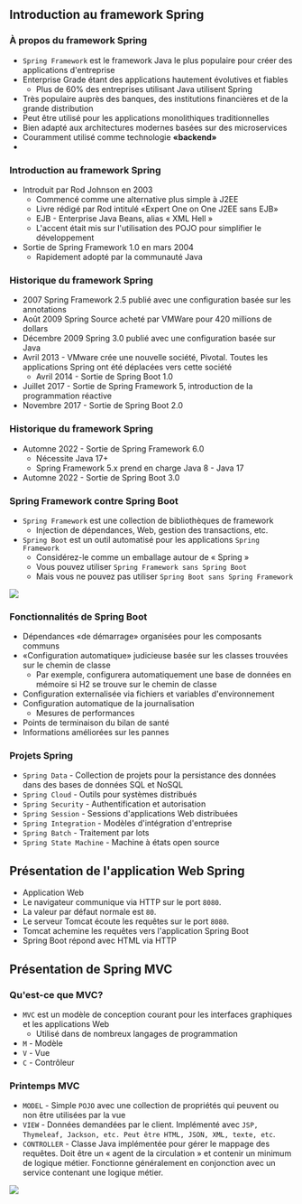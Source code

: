 ## **Introduction au framework Spring**

### **À propos du framework Spring**
+ `Spring Framework` est le framework Java le plus populaire pour créer des applications d'entreprise
+ Enterprise Grade étant des applications hautement évolutives et fiables
    + Plus de 60% des entreprises utilisant Java utilisent Spring
+ Très populaire auprès des banques, des institutions financières et de la grande distribution
+ Peut être utilisé pour les applications monolithiques traditionnelles
+ Bien adapté aux architectures modernes basées sur des microservices
+ Couramment utilisé comme technologie **«backend»**
+ 
### **Introduction au framework Spring**
+ Introduit par Rod Johnson en 2003
  + Commencé comme une alternative plus simple à J2EE
  + Livre rédigé par Rod intitulé «Expert One on One J2EE sans EJB»
  + EJB - Enterprise Java Beans, alias « XML Hell »
  + L'accent était mis sur l'utilisation des POJO pour simplifier le développement
+ Sortie de Spring Framework 1.0 en mars 2004
  + Rapidement adopté par la communauté Java

### **Historique du framework Spring**
+ 2007 Spring Framework 2.5 publié avec une configuration basée sur les annotations
+ Août 2009 Spring Source acheté par VMWare pour 420 millions de dollars
+ Décembre 2009 Spring 3.0 publié avec une configuration basée sur Java
+ Avril 2013 - VMware crée une nouvelle société, Pivotal. Toutes les applications Spring ont été déplacées vers cette société
  + Avril 2014 - Sortie de Spring Boot 1.0
+ Juillet 2017 - Sortie de Spring Framework 5, introduction de la programmation réactive
+ Novembre 2017 - Sortie de Spring Boot 2.0

### **Historique du framework Spring**
+ Automne 2022 - Sortie de Spring Framework 6.0
  + Nécessite Java 17+
  + Spring Framework 5.x prend en charge Java 8 - Java 17
+ Automne 2022 - Sortie de Spring Boot 3.0

### **Spring Framework contre Spring Boot**
+ `Spring Framework` est une collection de bibliothèques de framework
  + Injection de dépendances, Web, gestion des transactions, etc.
+ `Spring Boot` est un outil automatisé pour les applications `Spring Framework`
  + Considérez-le comme un emballage autour de « Spring »
  + Vous pouvez utiliser `Spring Framework sans Spring Boot`
  + Mais vous ne pouvez pas utiliser `Spring Boot sans Spring Framework`

<img src="https://i.pinimg.com/736x/96/ab/74/96ab74ad50090d1214ff31c7315bf2af.jpg"/>

### **Fonctionnalités de Spring Boot**
+ Dépendances «de démarrage» organisées pour les composants communs
+ «Configuration automatique» judicieuse basée sur les classes trouvées sur le chemin de classe
  + Par exemple, configurera automatiquement une base de données en mémoire si H2 se trouve sur le chemin de classe
+ Configuration externalisée via fichiers et variables d'environnement
+ Configuration automatique de la journalisation
  + Mesures de performances
+ Points de terminaison du bilan de santé
+ Informations améliorées sur les pannes

### **Projets Spring**
+ `Spring Data` - Collection de projets pour la persistance des données dans des bases de données SQL et NoSQL
+ `Spring Cloud` - Outils pour systèmes distribués
+ `Spring Security` - Authentification et autorisation
+ `Spring Session` - Sessions d'applications Web distribuées
+ `Spring Integration` - Modèles d'intégration d'entreprise
+ `Spring Batch` - Traitement par lots
+ `Spring State Machine` - Machine à états open source

## **Présentation de l'application Web Spring**

+ Application Web
+ Le navigateur communique via HTTP sur le port `8080`.
+ La valeur par défaut normale est `80`.
+ Le serveur Tomcat écoute les requêtes sur le port `8080`.
+ Tomcat achemine les requêtes vers l'application Spring Boot
 + Spring Boot répond avec HTML via HTTP


## **Présentation de Spring MVC**
### **Qu'est-ce que MVC?**
+ `MVC` est un modèle de conception courant pour les interfaces graphiques et les applications Web
  + Utilisé dans de nombreux langages de programmation
+ `M` - Modèle
+ `V` - Vue
+ `C` - Contrôleur

### **Printemps MVC**
+ `MODEL` - Simple `POJO` avec une collection de propriétés qui peuvent ou non être utilisées par la vue
+ `VIEW` - Données demandées par le client. Implémenté avec `JSP, Thymeleaf, Jackson, etc. Peut être HTML, JSON, XML, texte, etc`.
+ `CONTROLLER` - Classe Java implémentée pour gérer le mappage des requêtes. Doit être un « agent de la circulation » et contenir un minimum de logique métier. Fonctionne généralement en conjonction avec un service contenant une logique métier.

<img src = "https://cdn.educba.com/academy/wp-content/uploads/2019/04/what-is-mvc-design-pattern.jpg"/>






